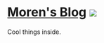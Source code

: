 # [Moren's Blog](https://blog.yangteng.me) ![](https://github.com/morenyang/blog/workflows/Deploy/badge.svg)

Cool things inside.
